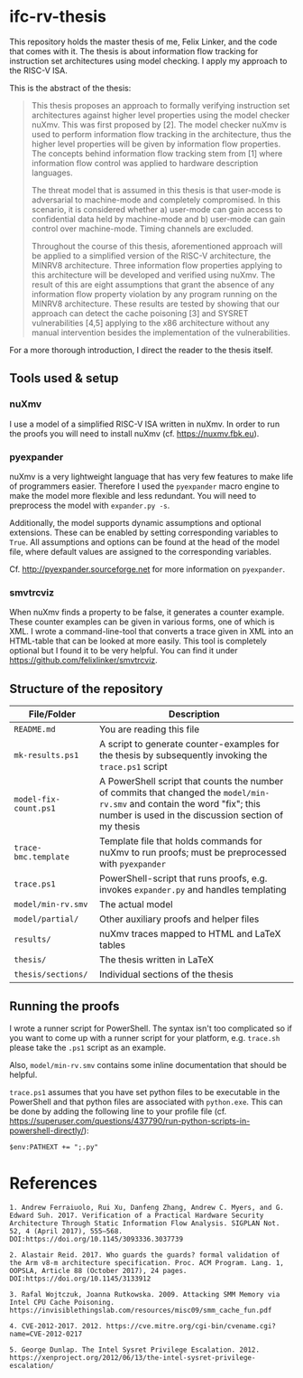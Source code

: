 
# ifc-rv-thesis

This repository holds the master thesis of me, Felix Linker, and the code that comes with it.
The thesis is about information flow tracking for instruction set architectures using model checking.
I apply my approach to the RISC-V ISA.

This is the abstract of the thesis:

> This thesis proposes an approach to formally verifying instruction set architectures against higher level properties using the model checker nuXmv.
This was first proposed by [2].
The model checker nuXmv is used to perform information flow tracking in the architecture, thus the higher level properties will be given by information flow properties.
The concepts behind information flow tracking stem from [1] where information flow control was applied to hardware description languages.
>
> The threat model that is assumed in this thesis is that user-mode is adversarial to machine-mode and completely compromised.
In this scenario, it is considered whether a) user-mode can gain access to confidential data held by machine-mode and b) user-mode can gain control over machine-mode.
> Timing channels are excluded.
>
> Throughout the course of this thesis, aforementioned approach will be applied to a simplified version of the RISC-V architecture, the MINRV8 architecture.
Three information flow properties applying to this architecture will be developed and verified using nuXmv.
The result of this are eight assumptions that grant the absence of any information flow property violation by any program running on the MINRV8 architecture.
These results are tested by showing that our approach can detect the cache poisoning [3] and SYSRET vulnerabilities [4,5] applying to the x86 architecture without any manual intervention besides the implementation of the vulnerabilities.

For a more thorough introduction, I direct the reader to the thesis itself.

## Tools used & setup

### nuXmv

I use a model of a simplified RISC-V ISA written in nuXmv.
In order to run the proofs you will need to install nuXmv (cf. https://nuxmv.fbk.eu).

### pyexpander

nuXmv is a very lightweight language that has very few features to make life of programmers easier.
Therefore I used the `pyexpander` macro engine to make the model more flexible and less redundant.
You will need to preprocess the model with `expander.py -s`.

Additionally, the model supports dynamic assumptions and optional extensions.
These can be enabled by setting corresponding variables to `True`.
All assumptions and options can be found at the head of the model file, where default values are assigned to the corresponding variables.

Cf. http://pyexpander.sourceforge.net for more information on `pyexpander`.

### smvtrcviz

When nuXmv finds a property to be false, it generates a counter example.
These counter examples can be given in various forms, one of which is XML.
I wrote a command-line-tool that converts a trace given in XML into an HTML-table that can be looked at more easily.
This tool is completely optional but I found it to be very helpful.
You can find it under https://github.com/felixlinker/smvtrcviz.

## Structure of the repository

File/Folder             | Description
----------------------- | -----------
`README.md`             | You are reading this file
`mk-results.ps1`        | A script to generate counter-examples for the thesis by subsequently invoking the `trace.ps1` script
`model-fix-count.ps1`   | A PowerShell script that counts the number of commits that changed the `model/min-rv.smv` and contain the word "fix"; this number is used in the discussion section of my thesis
`trace-bmc.template`    | Template file that holds commands for nuXmv to run proofs; must be preprocessed with `pyexpander`
`trace.ps1`             | PowerShell-script that runs proofs, e.g. invokes `expander.py` and handles templating
`model/min-rv.smv`      | The actual model
`model/partial/`        | Other auxiliary proofs and helper files
`results/`              | nuXmv traces mapped to HTML and LaTeX tables
`thesis/`               | The thesis written in LaTeX
`thesis/sections/`      | Individual sections of the thesis

## Running the proofs

I wrote a runner script for PowerShell.
The syntax isn't too complicated so if you want to come up with a runner script for your platform, e.g. `trace.sh` please take the `.ps1` script as an example.

Also, `model/min-rv.smv` contains some inline documentation that should be helpful.

`trace.ps1` assumes that you have set python files to be executable in the PowerShell and that python files are associated with `python.exe`.
This can be done by adding the following line to your profile file (cf. https://superuser.com/questions/437790/run-python-scripts-in-powershell-directly/):
```ps
$env:PATHEXT += ";.py"
```

# References

```
1. Andrew Ferraiuolo, Rui Xu, Danfeng Zhang, Andrew C. Myers, and G. Edward Suh. 2017. Verification of a Practical Hardware Security Architecture Through Static Information Flow Analysis. SIGPLAN Not. 52, 4 (April 2017), 555–568. DOI:https://doi.org/10.1145/3093336.3037739

2. Alastair Reid. 2017. Who guards the guards? formal validation of the Arm v8-m architecture specification. Proc. ACM Program. Lang. 1, OOPSLA, Article 88 (October 2017), 24 pages. DOI:https://doi.org/10.1145/3133912

3. Rafal Wojtczuk, Joanna Rutkowska. 2009. Attacking SMM Memory via Intel CPU Cache Poisoning. https://invisiblethingslab.com/resources/misc09/smm_cache_fun.pdf

4. CVE-2012-2017. 2012. https://cve.mitre.org/cgi-bin/cvename.cgi?name=CVE-2012-0217

5. George Dunlap. The Intel Sysret Privilege Escalation. 2012. https://xenproject.org/2012/06/13/the-intel-sysret-privilege-escalation/
```
